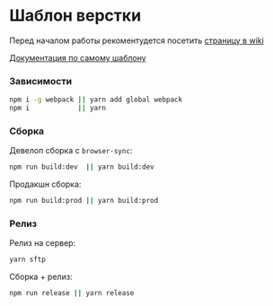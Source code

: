 Шаблон верстки
========

Перед началом работы рекоментудется посетить [страницу в wiki](https://sites.google.com/a/future-group.ru/instructions/razrabotka/verstka)

[Документация по самому шаблону](https://sites.google.com/a/future-group.ru/instructions/razrabotka/verstka/dokumentacia-po-sablonu-verstki)

### Зависимости
```bash
npm i -g webpack || yarn add global webpack
npm i			 || yarn
```

### Сборка
Девелоп сборка c `browser-sync`:
```bash
npm run build:dev  || yarn build:dev
```
Продакшн сборка:
```bash
npm run build:prod || yarn build:prod
```

### Релиз
Релиз на сервер:
```bash
yarn sftp
```

Сборка + релиз:
```bash
npm run release || yarn release
```
